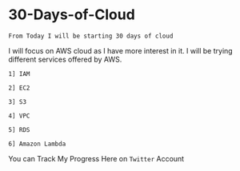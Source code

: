 # 30-Days-of-Cloud


```From Today I will be starting 30 days of cloud ```


I will focus on AWS cloud as I have more interest in it.
I will be trying different services offered by AWS.

```1] IAM```


```2] EC2```


```3] S3```


```4] VPC```


```5] RDS```


```6] Amazon Lambda```


You can Track My Progress Here on ```Twitter``` Account

[](```https://twitter.com/bhonde_abhishek```)

